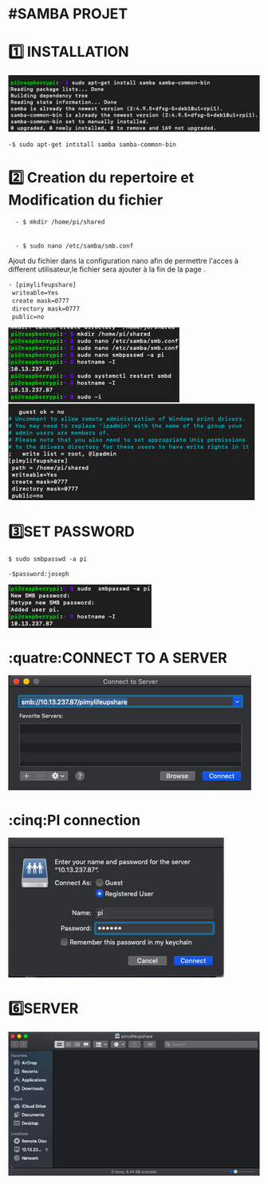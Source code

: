 
 #  #SAMBA PROJET
 




 # :one: INSTALLATION
 
 ![image]( Sudo.png)
 
 ```
 -$ sudo apt-get intstall samba samba-common-bin
 ```
       
 
 # :two: Creation du repertoire et Modification du fichier 
           
      
      - $ mkdir /home/pi/shared
        
        
      - $ sudo nano /etc/samba/smb.conf
       
  Ajout du fichier dans la configuration nano afin de 
  permettre l'acces à different utilisateur,le fichier sera 
  ajouter à la fin de la page .
  
    - [pimylifeupshare]
     writeable=Yes
     create mask=0777
     directory mask=0777
     public=no
   
   ![image]( creation.png)
   ![image]( pimylifeupshare.png )
      
      
      
   # :three:SET PASSWORD
   
   ```
 $ sudo smbpasswd -a pi
 ```
    -$password:joseph
 
![image]( password.png)


# :quatre:CONNECT TO A SERVER
 ![image](Sc.png)
 
 # :cinq:PI connection
  ![image]( pi.png)


 # :six:SERVER


 ![image](Server.png)
 
 
